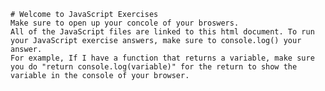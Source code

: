     # Welcome to JavaScript Exercises
    Make sure to open up your concole of your broswers.
    All of the JavaScript files are linked to this html document. To run your JavaScript exercise answers, make sure to console.log() your answer.
    For example, If I have a function that returns a variable, make sure you do "return console.log(variable)" for the return to show the variable in the console of your browser.
